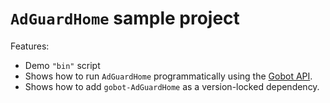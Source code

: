 # `AdGuardHome` sample project

Features:

- Demo `"bin"` script
- Shows how to run `AdGuardHome` programmatically using the [Gobot API](https://github.com/pockethost/gobot/blob/main/docs/readme.md).
- Shows how to add `gobot-AdGuardHome` as a version-locked dependency.
